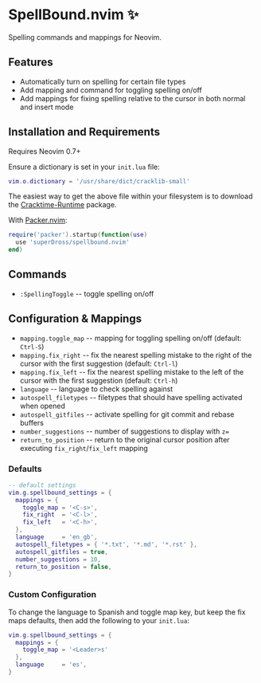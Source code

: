 # SpellBound.nvim :sparkles:

Spelling commands and mappings for Neovim.

## Features

- Automatically turn on spelling for certain file types
- Add mapping and command for toggling spelling on/off
- Add mappings for fixing spelling relative to the cursor in both normal and insert mode

## Installation and Requirements

Requires Neovim 0.7+

Ensure a dictionary is set in your `init.lua` file:

```lua
vim.o.dictionary = '/usr/share/dict/cracklib-small'
```

The easiest way to get the above file within your filesystem is to download the [Cracktime-Runtime](https://ubuntu.pkgs.org/20.04/ubuntu-main-arm64/cracklib-runtime_2.9.6-3.2_arm64.deb.html) package.

With [Packer.nvim](https://github.com/wbthomason/packer.nvim):

```lua
require('packer').startup(function(use)
  use 'superDross/spellbound.nvim'
end)
```

## Commands

- `:SpellingToggle` -- toggle spelling on/off

## Configuration & Mappings

- `mapping.toggle_map` -- mapping for toggling spelling on/off (default: `Ctrl-S`)
- `mapping.fix_right` -- fix the nearest spelling mistake to the right of the cursor with the first suggestion (default: `Ctrl-l`)
- `mapping.fix_left` -- fix the nearest spelling mistake to the left of the cursor with the first suggestion (default: `Ctrl-h`)
- `language` -- language to check spelling against
- `autospell_filetypes` -- filetypes that should have spelling activated when opened
- `autospell_gitfiles` -- activate spelling for git commit and rebase buffers
- `number_suggestions` -- number of suggestions to display with `z=`
- `return_to_position` -- return to the original cursor position after executing `fix_right`/`fix_left` mapping

### Defaults

```lua
-- default settings
vim.g.spellbound_settings = {
  mappings = {
    toggle_map = '<C-s>',
    fix_right  = '<C-l>',
    fix_left   = '<C-h>',
  },
  language     = 'en_gb',
  autospell_filetypes = { '*.txt', '*.md', '*.rst' },
  autospell_gitfiles = true,
  number_suggestions = 10,
  return_to_position = false,
}
```

### Custom Configuration

To change the language to Spanish and toggle map key, but keep the fix maps defaults, then add the following to your `init.lua`:

```lua
vim.g.spellbound_settings = {
  mappings = {
    toggle_map = '<Leader>s'
  },
  language     = 'es',
}
```
